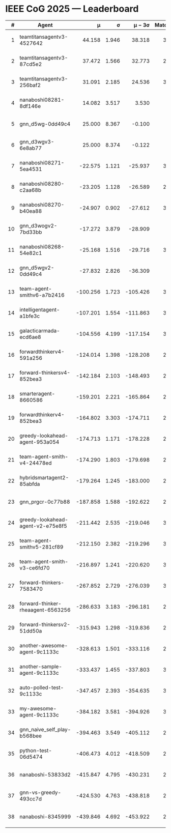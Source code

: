 # IEEE CoG 2025 — Leaderboard

| # | Agent | μ | σ | μ − 3σ | Matches | Updated |
|---:|---|---:|---:|---:|---:|---|
| 1 | teamtitansagentv3-4527642 | 44.158 | 1.946 | 38.318 | 3140 | 2025-08-29 09:50 |
| 2 | teamtitansagentv3-87cd5e2 | 37.472 | 1.566 | 32.773 | 2840 | 2025-08-29 09:50 |
| 3 | teamtitansagentv3-256baf2 | 31.091 | 2.185 | 24.536 | 3180 | 2025-08-29 09:50 |
| 4 | nanaboshi08281-8df146e | 14.082 | 3.517 | 3.530 | 70 | 2025-08-29 09:50 |
| 5 | gnn_d5wg-0dd49c4 | 25.000 | 8.367 | -0.100 | 80 | 2025-08-29 09:50 |
| 6 | gnn_d3wgv3-6e8ab77 | 25.000 | 8.374 | -0.122 | 98 | 2025-08-29 09:50 |
| 7 | nanaboshi08271-5ea4531 | -22.575 | 1.121 | -25.937 | 3520 | 2025-08-29 09:50 |
| 8 | nanaboshi08280-c2aa68b | -23.205 | 1.128 | -26.589 | 2780 | 2025-08-29 09:50 |
| 9 | nanaboshi08270-b40ea88 | -24.907 | 0.902 | -27.612 | 3340 | 2025-08-29 09:50 |
| 10 | gnn_d3wogv2-7bd33bb | -17.272 | 3.879 | -28.909 | 108 | 2025-08-29 09:50 |
| 11 | nanaboshi08268-54e82c1 | -25.168 | 1.516 | -29.716 | 3120 | 2025-08-29 09:50 |
| 12 | gnn_d5wgv2-0dd49c4 | -27.832 | 2.826 | -36.309 | 100 | 2025-08-29 09:50 |
| 13 | team-agent-smithv6-a7b2416 | -100.256 | 1.723 | -105.426 | 3440 | 2025-08-29 09:50 |
| 14 | intelligentagent-a1bfe3c | -107.201 | 1.554 | -111.863 | 3014 | 2025-08-29 09:50 |
| 15 | galacticarmada-ecd6ae8 | -104.556 | 4.199 | -117.154 | 3120 | 2025-08-29 09:50 |
| 16 | forwardthinkerv4-591a256 | -124.014 | 1.398 | -128.208 | 2755 | 2025-08-29 09:50 |
| 17 | forward-thinkersv4-852bea3 | -142.184 | 2.103 | -148.493 | 2559 | 2025-08-29 09:50 |
| 18 | smarteragent-8660586 | -159.201 | 2.221 | -165.864 | 2480 | 2025-08-29 09:50 |
| 19 | forwardthinkerv4-852bea3 | -164.802 | 3.303 | -174.711 | 2353 | 2025-08-29 09:50 |
| 20 | greedy-lookahead-agent-953a054 | -174.713 | 1.171 | -178.228 | 2814 | 2025-08-29 09:50 |
| 21 | team-agent-smith-v4-24478ed | -174.290 | 1.803 | -179.698 | 2918 | 2025-08-29 09:50 |
| 22 | hybridsmartagent2-85abfda | -179.264 | 1.245 | -183.000 | 2839 | 2025-08-29 09:50 |
| 23 | gnn_prgcr-0c77b88 | -187.858 | 1.588 | -192.622 | 2950 | 2025-08-29 09:50 |
| 24 | greedy-lookahead-agent-v2-e75e8f5 | -211.442 | 2.535 | -219.046 | 3006 | 2025-08-29 09:50 |
| 25 | team-agent-smithv5-281cf89 | -212.150 | 2.382 | -219.296 | 3040 | 2025-08-29 09:50 |
| 26 | team-agent-smith-v3-ce6fd70 | -216.897 | 1.241 | -220.620 | 3498 | 2025-08-29 09:50 |
| 27 | forward-thinkers-7583470 | -267.852 | 2.729 | -276.039 | 3080 | 2025-08-29 09:50 |
| 28 | forward-thinker-rheaagent-6563256 | -286.633 | 3.183 | -296.181 | 2822 | 2025-08-29 09:50 |
| 29 | forward-thinkersv2-51dd50a | -315.943 | 1.298 | -319.836 | 2782 | 2025-08-29 09:50 |
| 30 | another-awesome-agent-9c1133c | -328.613 | 1.501 | -333.116 | 2800 | 2025-08-29 09:50 |
| 31 | another-sample-agent-9c1133c | -333.437 | 1.455 | -337.803 | 3280 | 2025-08-29 09:50 |
| 32 | auto-polled-test-9c1133c | -347.457 | 2.393 | -354.635 | 3260 | 2025-08-29 09:50 |
| 33 | my-awesome-agent-9c1133c | -384.182 | 3.581 | -394.926 | 3220 | 2025-08-29 09:50 |
| 34 | gnn_naive_self_play-b568bee | -394.463 | 3.549 | -405.112 | 2640 | 2025-08-29 09:50 |
| 35 | python-test-06d5474 | -406.473 | 4.012 | -418.509 | 2890 | 2025-08-29 09:50 |
| 36 | nanaboshi-53833d2 | -415.847 | 4.795 | -430.231 | 2380 | 2025-08-29 09:50 |
| 37 | gnn-vs-greedy-493cc7d | -424.530 | 4.763 | -438.818 | 2200 | 2025-08-29 09:50 |
| 38 | nanaboshi-8345999 | -439.846 | 4.692 | -453.922 | 2500 | 2025-08-29 09:50 |

